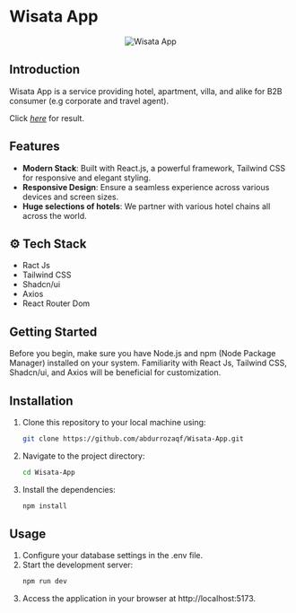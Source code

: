 # Wisata App

<div align="center" width="100%">
   <img src="/public/images-readme.png" alt="Wisata App">
</div>

## Introduction

Wisata App is a service providing hotel, apartment, villa, and alike for B2B consumer (e.g corporate and travel agent).

Click [_here_](https://wisata-app-peach.vercel.app/) for result.

## Features

- **Modern Stack**: Built with React.js, a powerful framework, Tailwind CSS for responsive and elegant styling.
- **Responsive Design**: Ensure a seamless experience across various devices and screen sizes.
- **Huge selections of hotels**: We partner with various hotel chains all across the world.

## ⚙️ Tech Stack

- Ract Js
- Tailwind CSS
- Shadcn/ui
- Axios
- React Router Dom

## Getting Started

Before you begin, make sure you have Node.js and npm (Node Package Manager) installed on your system. Familiarity with React Js, Tailwind CSS, Shadcn/ui, and Axios will be beneficial for customization.

## Installation

1. Clone this repository to your local machine using:

   ```bash
   git clone https://github.com/abdurrozaqf/Wisata-App.git
   ```

2. Navigate to the project directory:
   ```bash
   cd Wisata-App
   ```
3. Install the dependencies:
   ```bash
   npm install
   ```

## Usage

1. Configure your database settings in the .env file.
2. Start the development server:
   ```bash
   npm run dev
   ```
3. Access the application in your browser at http://localhost:5173.
